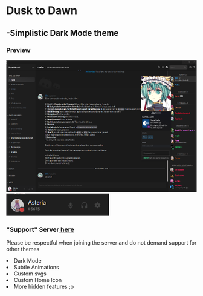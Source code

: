 <h1>Dusk to Dawn </h1>
<h2> -Simplistic Dark Mode theme </h2>
<h3> Preview </h3>
<img src="/SourceCodes/src/Screenshot_42.png" width="600px" height="350px" </img>
<img src="/SourceCodes/src/2019-01-20_23-42-56.gif"> </img>
<h3>"Support" Server<a href="https://discord.gg/QRxZPvc"> here </a> </h3>
<p> Please be respectful when joining the server and do not demand support for other themes</p>
<li>Dark Mode </li>
<li>Subtle Animations </li>
<li>Custom svgs </li>
<li>Custom Home Icon </li>
<li>More hidden features ;o </li>
